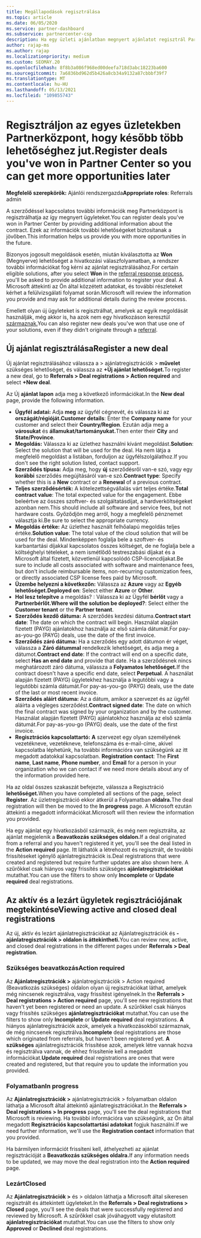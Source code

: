 ```yaml
---
title: Megállapodások regisztrálása
ms.topic: article
ms.date: 06/05/2020
ms.service: partner-dashboard
ms.subservice: partnercenter-csp
description: Ha egy üzleti ajánlatban megnyert ajánlatot regisztrál Partnerközpont a Microsoft több lehetőséget is kínál a jövőben.
author: rajap-ms
ms.author: rajap
ms.localizationpriority: medium
ms.custom: SEOMAY.20
ms.openlocfilehash: 8f8b3a086f968ed00deefa718d3abc18223ba600
ms.sourcegitcommit: 7a6836bd962d5b426a8cb34a9132a87cbbbf39f7
ms.translationtype: MT
ms.contentlocale: hu-HU
ms.lasthandoff: 05/13/2021
ms.locfileid: "109855743"
---
```

# <a name="register-deals-youve-won-in-partner-center-so-you-can-get-more-opportunities-later"></a><span data-ttu-id="c5ccc-103">Regisztráljon az egyes üzletekben Partnerközpont, hogy később több lehetőséghez jut.</span><span class="sxs-lookup"><span data-stu-id="c5ccc-103">Register deals you've won in Partner Center so you can get more opportunities later</span></span>

<span data-ttu-id="c5ccc-104">**Megfelelő szerepkörök:** Ajánlói rendszergazda</span><span class="sxs-lookup"><span data-stu-id="c5ccc-104">**Appropriate roles**: Referrals admin</span></span>

<span data-ttu-id="c5ccc-105">A szerződéssel kapcsolatos további információk meg Partnerközpont is regisztrálhatja az így megnyert ügyleteket.</span><span class="sxs-lookup"><span data-stu-id="c5ccc-105">You can register deals you've won in Partner Center by providing additional information about the contract.</span></span> <span data-ttu-id="c5ccc-106">Ezek az információk további lehetőségeket biztosítanak a jövőben.</span><span class="sxs-lookup"><span data-stu-id="c5ccc-106">This information helps us provide you with more opportunities in the future.</span></span>

<span data-ttu-id="c5ccc-107">Bizonyos jogosult megoldások esetén, miután [](manage-leads.md)kiválasztotta az **Won** (Megnyerve) lehetőséget a hivatkozási válaszfolyamatban, a rendszer további információkat fog kérni az ajánlat regisztrálásához.</span><span class="sxs-lookup"><span data-stu-id="c5ccc-107">For certain eligible solutions, after you select **Won** in the [referral response process](manage-leads.md), you'll be asked to provide additional information to register your deal.</span></span> <span data-ttu-id="c5ccc-108">A Microsoft áttekinti az Ön által közzétett adatokat, és további részleteket kérhet a felülvizsgálati folyamat során.</span><span class="sxs-lookup"><span data-stu-id="c5ccc-108">Microsoft will review the information you provide and may ask for additional details during the review process.</span></span>

<span data-ttu-id="c5ccc-109">Emellett olyan új ügyleteket is regisztrálhat, amelyek az egyik megoldását használják, még akkor is, ha azok nem egy hivatkozáson keresztül [származnak.](referrals.md)</span><span class="sxs-lookup"><span data-stu-id="c5ccc-109">You can also register new deals you've won that use one of your solutions, even if they didn't originate through a [referral](referrals.md).</span></span> 

## <a name="register-a-new-deal"></a><span data-ttu-id="c5ccc-110">Új ajánlat regisztrálása</span><span class="sxs-lookup"><span data-stu-id="c5ccc-110">Register a new deal</span></span>

<span data-ttu-id="c5ccc-111">Új ajánlat regisztrálásához válassza a > ajánlatregisztrációk > **művelet** szükséges lehetőséget, és válassza az **+Új ajánlat lehetőséget.**</span><span class="sxs-lookup"><span data-stu-id="c5ccc-111">To register a new deal, go to **Referrals > Deal registrations > Action required** and select **+New deal**.</span></span>

<span data-ttu-id="c5ccc-112">Az Új **ajánlat lapon** adja meg a következő információkat.</span><span class="sxs-lookup"><span data-stu-id="c5ccc-112">In the **New deal** page, provide the following information.</span></span>

- <span data-ttu-id="c5ccc-113">**Ügyfél adatai:** Adja **meg** az ügyfél cégnevét, és válassza ki az **országát/régióját.**</span><span class="sxs-lookup"><span data-stu-id="c5ccc-113">**Customer details**: Enter the **Company name** for your customer and select their **Country/Region**.</span></span> <span data-ttu-id="c5ccc-114">Ezután adja meg a **városukat** és **államukat/tartományukat.**</span><span class="sxs-lookup"><span data-stu-id="c5ccc-114">Then enter their **City** and **State/Province**.</span></span>
- <span data-ttu-id="c5ccc-115">**Megoldás:** Válassza ki az üzlethez használni kívánt megoldást.</span><span class="sxs-lookup"><span data-stu-id="c5ccc-115">**Solution**: Select the solution that will be used for the deal.</span></span> <span data-ttu-id="c5ccc-116">Ha nem látja a megfelelő megoldást a listában, forduljon az ügyfélszolgálathoz.</span><span class="sxs-lookup"><span data-stu-id="c5ccc-116">If you don't see the right solution listed, contact support.</span></span>
- <span data-ttu-id="c5ccc-117">**Szerződés típusa:** Adja meg, hogy **új** szerződésről van-e szó, vagy egy **korábbi** szerződés megújításáról van-e szó.</span><span class="sxs-lookup"><span data-stu-id="c5ccc-117">**Contract type**: Specify whether this is a **New** contract or a **Renewal** of a previous contract.</span></span>
- <span data-ttu-id="c5ccc-118">**Teljes szerződésérték:** A kötelezettségvállalás várt teljes értéke.</span><span class="sxs-lookup"><span data-stu-id="c5ccc-118">**Total contract value**: The total expected value for the engagement.</span></span> <span data-ttu-id="c5ccc-119">Ebbe beleértve az összes szoftver- és szolgáltatásdíjat, a hardverköltségeket azonban nem.</span><span class="sxs-lookup"><span data-stu-id="c5ccc-119">This should include all software and service fees, but not hardware costs.</span></span> <span data-ttu-id="c5ccc-120">Győződjön meg arról, hogy a megfelelő pénznemet választja ki.</span><span class="sxs-lookup"><span data-stu-id="c5ccc-120">Be sure to select the appropriate currency.</span></span>
- <span data-ttu-id="c5ccc-121">**Megoldás értéke:** Az üzlethez használt felhőalapú megoldás teljes értéke.</span><span class="sxs-lookup"><span data-stu-id="c5ccc-121">**Solution value**: The total value of the cloud solution that will be used for the deal.</span></span> <span data-ttu-id="c5ccc-122">Mindenképpen foglalja bele a szoftver- és karbantartási díjakkal kapcsolatos összes költséget, de ne foglalja bele a költséghelyi tételeket, a nem ismétlődő testreszabási díjakat és a Microsoft által fizetett, közvetlenül kapcsolódó CSP-licencdíjakat.</span><span class="sxs-lookup"><span data-stu-id="c5ccc-122">Be sure to include all costs associated with software and maintenance fees, but don't include reimbursable items, non-recurring customization fees, or directly associated CSP license fees paid by Microsoft.</span></span>
- <span data-ttu-id="c5ccc-123">**Üzembe helyezni a következőn:** Válassza az **Azure** vagy az **Egyéb lehetőséget.**</span><span class="sxs-lookup"><span data-stu-id="c5ccc-123">**Deployed on**: Select either **Azure** or **Other**.</span></span>
- <span data-ttu-id="c5ccc-124">**Hol lesz telepítve** a megoldás? : Válassza ki az Ügyfél **bérlőt** vagy a **Partnerbérlőt.**</span><span class="sxs-lookup"><span data-stu-id="c5ccc-124">**Where will the solution be deployed?**: Select either the **Customer tenant** or the **Partner tenant**.</span></span>
- <span data-ttu-id="c5ccc-125">**Szerződés kezdő dátuma:** A szerződés kezdési dátuma.</span><span class="sxs-lookup"><span data-stu-id="c5ccc-125">**Contract start date**: The date on which the contract will begin.</span></span> <span data-ttu-id="c5ccc-126">Használat alapján fizetett (PAYG) ajánlatokhoz használja az első számla dátumát.</span><span class="sxs-lookup"><span data-stu-id="c5ccc-126">For pay-as-you-go (PAYG) deals, use the date of the first invoice.</span></span>
- <span data-ttu-id="c5ccc-127">**Szerződés záró dátuma:** Ha a szerződés egy adott dátumon ér véget, válassza a **Záró dátummal** rendelkezik lehetőséget, és adja meg a dátumot.</span><span class="sxs-lookup"><span data-stu-id="c5ccc-127">**Contract end date**: If the contract will end on a specific date, select **Has an end date** and provide that date.</span></span> <span data-ttu-id="c5ccc-128">Ha a szerződésnek nincs meghatározott záró dátuma, válassza a **Folyamatos lehetőséget.**</span><span class="sxs-lookup"><span data-stu-id="c5ccc-128">If the contract doesn't have a specific end date, select **Perpetual**.</span></span> <span data-ttu-id="c5ccc-129">A használat alapján fizetett (PAYG) ügyletekhez használja a legutóbbi vagy a legutóbbi számla dátumát.</span><span class="sxs-lookup"><span data-stu-id="c5ccc-129">For pay-as-you-go (PAYG) deals, use the date of the last or most recent invoice.</span></span>
- <span data-ttu-id="c5ccc-130">**Szerződés aláírt dátuma:** Az a dátum, amikor a szervezet és az ügyfél aláírta a végleges szerződést.</span><span class="sxs-lookup"><span data-stu-id="c5ccc-130">**Contract signed date**: The date on which the final contract was signed by your organization and by the customer.</span></span> <span data-ttu-id="c5ccc-131">Használat alapján fizetett (PAYG) ajánlatokhoz használja az első számla dátumát.</span><span class="sxs-lookup"><span data-stu-id="c5ccc-131">For pay-as-you-go (PAYG) deals, use the date of the first invoice.</span></span>
- <span data-ttu-id="c5ccc-132">**Regisztrációs kapcsolattartó:** **A** szervezet egy olyan személyének vezetékneve, vezetékneve, telefonszáma és e-mail-címe, akivel kapcsolatba léphetünk, ha további információra van szükségünk az itt megadott adatokkal kapcsolatban. </span><span class="sxs-lookup"><span data-stu-id="c5ccc-132">**Registration contact**: The **First name**, **Last name**, **Phone number**, and **Email** for a person in your organization who we can contact if we need more details about any of the information provided here.</span></span>

<span data-ttu-id="c5ccc-133">Ha az oldal összes szakaszát befejezte, válassza a Regisztráció **lehetőséget.**</span><span class="sxs-lookup"><span data-stu-id="c5ccc-133">When you have completed all sections of the page, select **Register**.</span></span> <span data-ttu-id="c5ccc-134">Az üzletregisztráció ekkor átkerül a Folyamatban **oldalra.**</span><span class="sxs-lookup"><span data-stu-id="c5ccc-134">The deal registration will then be moved to the **In progress** page.</span></span> <span data-ttu-id="c5ccc-135">A Microsoft ezután áttekinti a megadott információkat.</span><span class="sxs-lookup"><span data-stu-id="c5ccc-135">Microsoft will then review the information you provided.</span></span>

<span data-ttu-id="c5ccc-136">Ha egy ajánlat egy hivatkozásból származik, és még nem regisztrálta, az ajánlat megjelenik a **Beavatkozás szükséges oldalon.**</span><span class="sxs-lookup"><span data-stu-id="c5ccc-136">If a deal originated from a referral and you haven't registered it yet, you'll see the deal listed in the **Action required** page.</span></span> <span data-ttu-id="c5ccc-137">Itt láthatók a létrehozott és regisztrált, de további frissítéseket igénylő ajánlatregisztrációk is.</span><span class="sxs-lookup"><span data-stu-id="c5ccc-137">Deal registrations that were created and registered but require further updates are also shown here.</span></span> <span data-ttu-id="c5ccc-138">A szűrőkkel csak hiányos  vagy frissítés szükséges **ajánlatregisztrációkat** mutathat.</span><span class="sxs-lookup"><span data-stu-id="c5ccc-138">You can use the filters to show only **Incomplete** or **Update required** deal registrations.</span></span>

## <a name="viewing-active-and-closed-deal-registrations"></a><span data-ttu-id="c5ccc-139">Az aktív és a lezárt ügyletek regisztrációjának megtekintése</span><span class="sxs-lookup"><span data-stu-id="c5ccc-139">Viewing active and closed deal registrations</span></span>

<span data-ttu-id="c5ccc-140">Az új, aktív és lezárt ajánlatregisztrációkat az Ajánlatregisztrációk és **-ajánlatregisztrációk > oldalon is áttekintheti.**</span><span class="sxs-lookup"><span data-stu-id="c5ccc-140">You can review new, active, and closed deal registrations in the different pages under **Referrals > Deal registration**.</span></span>

### <a name="action-required"></a><span data-ttu-id="c5ccc-141">Szükséges beavatkozás</span><span class="sxs-lookup"><span data-stu-id="c5ccc-141">Action required</span></span>

<span data-ttu-id="c5ccc-142">Az **Ajánlatregisztrációk >** ajánlatregisztrációk > Action required (Beavatkozás szükséges) oldalon olyan új regisztrációkat láthat, amelyek még nincsenek regisztrálva, vagy frissítést igényelnek.</span><span class="sxs-lookup"><span data-stu-id="c5ccc-142">In the **Referrals > Deal registrations > Action required** page, you'll see new registrations that haven't yet been registered or need an update.</span></span> <span data-ttu-id="c5ccc-143">A szűrőkkel csak hiányos  vagy frissítés szükséges **ajánlatregisztrációkat** mutathat.</span><span class="sxs-lookup"><span data-stu-id="c5ccc-143">You can use the filters to show only **Incomplete** or **Update required** deal registrations.</span></span> <span data-ttu-id="c5ccc-144">**A** hiányos ajánlatregisztrációk azok, amelyek a hivatkozásokból származnak, de még nincsenek regisztrálva.</span><span class="sxs-lookup"><span data-stu-id="c5ccc-144">**Incomplete** deal registrations are those which originated from referrals, but haven't been registered yet.</span></span> <span data-ttu-id="c5ccc-145">**A szükséges** ajánlatregisztrációk frissítése azok, amelyek létre vannak hozva és regisztrálva vannak, de ehhez frissítenie kell a megadott információkat.</span><span class="sxs-lookup"><span data-stu-id="c5ccc-145">**Update required** deal registrations are ones that were created and registered, but that require you to update the information you provided.</span></span>

### <a name="in-progress"></a><span data-ttu-id="c5ccc-146">Folyamatban</span><span class="sxs-lookup"><span data-stu-id="c5ccc-146">In progress</span></span>

<span data-ttu-id="c5ccc-147">Az **Ajánlatregisztrációk >** ajánlatregisztrációk > folyamatban oldalon láthatja a Microsoft által áttekintő ajánlatregisztrációkat.</span><span class="sxs-lookup"><span data-stu-id="c5ccc-147">In the **Referrals > Deal registrations > In progress** page, you'll see the deal registrations that Microsoft is reviewing.</span></span> <span data-ttu-id="c5ccc-148">Ha további információra van szükségünk, az Ön által megadott **Regisztrációs kapcsolattartási adatokat** fogjuk használni.</span><span class="sxs-lookup"><span data-stu-id="c5ccc-148">If we need further information, we'll use the **Registration contact** information that you provided.</span></span>

<span data-ttu-id="c5ccc-149">Ha bármilyen információt frissíteni kell, áthelyezheti az ajánlat regisztrációját a **Beavatkozás szükséges oldalra.**</span><span class="sxs-lookup"><span data-stu-id="c5ccc-149">If any information needs to be updated, we may move the deal registration into the **Action required** page.</span></span>

### <a name="closed"></a><span data-ttu-id="c5ccc-150">Lezárt</span><span class="sxs-lookup"><span data-stu-id="c5ccc-150">Closed</span></span>

<span data-ttu-id="c5ccc-151">Az **Ajánlatregisztrációk >** és > oldalon láthatja a Microsoft által sikeresen regisztrált és áttekintett ügyleteket.</span><span class="sxs-lookup"><span data-stu-id="c5ccc-151">In the **Referrals > Deal registrations > Closed** page, you'll see the deals that were successfully registered and reviewed by Microsoft.</span></span> <span data-ttu-id="c5ccc-152">A szűrőkkel csak jóváhagyott  vagy elutasított **ajánlatregisztrációkat** mutathat.</span><span class="sxs-lookup"><span data-stu-id="c5ccc-152">You can use the filters to show only **Approved** or **Declined** deal registrations.</span></span>

